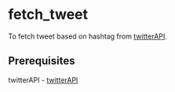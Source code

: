 # fetch_tweet
To fetch tweet based on hashtag from [twitterAPI](https://developer.twitter.com/en/products/twitter-api).

## Prerequisites
twitterAPI - [twitterAPI](https://developer.twitter.com/en/products/twitter-api)
